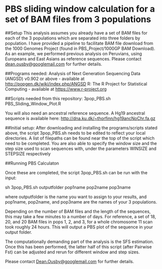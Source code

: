 # PBS sliding window calculation for a set of BAM files from 3 populations

##Setup
This analysis assumes you already have a set of BAM files for each of the 3 populations which are separated into three folders by population. I have provided a pipeline to facilitate BAM file download from the 1000 Genomes Project (found in PBS_Project/1000GP BAM Download). As an example, we performed previous analysis on Peruvians, using Europeans and East Asians as reference sequences. Please contact dean.ousby@googlemail.com for further details.

##Programs needed:
Analysis of Next Generation Sequencing Data (ANGSD) v0.902 or above - available at http://popgen.dk/wiki/index.php/ANGSD
R: The R Project for Statistical Computing - available at https://www.r-project.org

##Scripts needed from this repository:
3pop_PBS.sh
PBS_Sliding_Window_Plot.R

You will also need an ancestral reference sequence. A Hg19 ancestral sequence is available here: http://dna.ku.dk/~thorfinn/hg19ancNoChr.fa.gz

##Initial setup:
After downloading and installing the programs/scripts stated above, the script 3pop_PBS.sh needs to be edited to reflect your local directories. A list of filepaths can be found near the top of the script which need to be completed. You are also able to specify the window size and the step size used to scan sequences with, under the parameters WINSIZE and STEPSIZE respectively

##Running PBS Calculaton

Once these are completed, the script 3pop_PBS.sh can be run with the input:

sh 3pop_PBS.sh outputfolder pop1name pop2name pop3name

where outputfolder is the name you want to assign to your results, and pop1name, pop2name, and pop3name are the names of your 3 populations.

Depending on the number of BAM files and the length of the sequences, this may take a few minutes to a number of days. For reference, a set of 18, 20, and 20 BAM files in pops 1, 2, and 3, for a whole chromosome 11 scan took roughly 24 hours. This will output a PBS plot of the sequence in your output folder.

The computationally demanding part of the analysis is the SFS estimation. Once this has been performed, the latter half of this script (after Pairwise Fst) can be adjusted and rerun for different window and step sizes.

Please contact Dean.Ousby@googlemail.com for further details.

